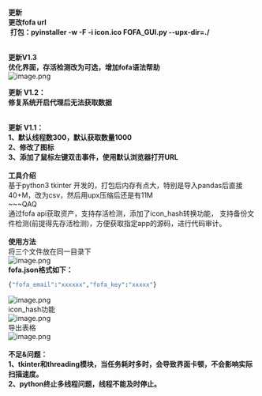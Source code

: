 **更新**<br />**更改fofa url**<br />**​**
**打包：pyinstaller -w -F -i icon.ico FOFA_GUI.py --upx-dir=./**<br />**​**

**更新V1.3**<br />**优化界面，存活检测改为可选，增加fofa语法帮助**<br />**​**
![image.png](https://cdn.nlark.com/yuque/0/2021/png/603531/1626060360320-e78d7464-b4ce-4280-ab28-0d9c6e41a421.png?x-oss-process=image%2Fresize%2Cw_1239)<br />

**更新 V1.2：**<br />**修复系统开启代理后无法获取数据**<br />**​**

**更新 V1.1：**<br />**1、默认线程数300，默认获取数量1000**<br />**2、修改了图标**<br />**3、添加了鼠标左键双击事件，使用默认浏览器打开URL**<br />
<br />**工具介绍**<br />基于python3 tkinter 开发的，打包后内存有点大，特别是导入pandas后直接40+M，改为csv，然后用upx压缩后还是有11M<br />~~~QAQ<br />通过fofa api获取资产，支持存活检测，添加了icon_hash转换功能， 支持备份文件检测(前提得先存活检测)，方便获取指定app的源码，进行代码审计。<br />
<br />**使用方法**<br />将三个文件放在同一目录下<br />![image.png](https://cdn.nlark.com/yuque/0/2021/png/603531/1624523681215-77453b01-9b0c-4aff-aa00-71da97d7f060.png#height=99&id=ub890d6f3&margin=%5Bobject%20Object%5D&name=image.png&originHeight=197&originWidth=467&originalType=binary&ratio=1&size=31180&status=done&style=none&width=233.5)<br />**fofa.json格式如下：**
```python
{"fofa_email":"xxxxxx","fofa_key":"xxxxx"}
```
![image.png](https://cdn.nlark.com/yuque/0/2021/png/603531/1625834996690-f810ecc5-bd63-4f41-99e4-9425d876f424.png#clientId=u77fbd705-eae2-4&from=paste&height=386&id=u473da26e&margin=%5Bobject%20Object%5D&name=image.png&originHeight=772&originWidth=1240&originalType=binary&ratio=1&size=193641&status=done&style=none&taskId=u270d0839-7361-412c-a707-11949f998ca&width=620)<br />icon_hash功能<br />![image.png](https://cdn.nlark.com/yuque/0/2021/png/603531/1625835082814-930c2ac2-5e6a-4503-bf3c-bf96aa20419d.png#clientId=u77fbd705-eae2-4&from=paste&height=384&id=u3d32efcf&margin=%5Bobject%20Object%5D&name=image.png&originHeight=768&originWidth=1241&originalType=binary&ratio=1&size=190661&status=done&style=none&taskId=u431c83b0-921d-4227-9df2-9704f256d2f&width=620.5)<br />导出表格<br />![image.png](https://cdn.nlark.com/yuque/0/2021/png/603531/1625738276354-bcf5b267-4e69-452a-acac-93bb3c577540.png#height=367&id=vfPqe&margin=%5Bobject%20Object%5D&name=image.png&originHeight=733&originWidth=1190&originalType=binary&ratio=1&size=170978&status=done&style=stroke&width=595)<br />
<br />**不足&问题：<br />1、tkinter和threading模块，当任务耗时多时，会导致界面卡顿，不会影响实际扫描速度。**<br />**2、python终止多线程问题，线程不能及时停止。**<br />
<br />
<br />

